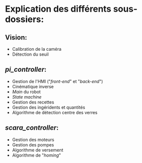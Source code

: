 # Explication des différents sous-dossiers:

## Vision: 
- Calibration de la caméra 
- Détection du seuil

## *pi_controller*:
- Gestion de l'HMI ("*front-end*" et "*back-end*")
- Cinématique inverse
- *Main* du robot
- *State machine*
- Gestion des recettes 
- Gestion des ingéridents et quantités
- Algorithme de détection centre des verres


## *scara_controller*:
- Gestion des moteurs
- Gestion des pompes
- Algorithme de versement
- Algorithme de "*homing*"
